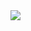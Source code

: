 <img src="https://github-readme-stats.vercel.app/api?username=tofpu&count_private=true&show_icons=true&theme=dark&icon_color=fff&border_color=9f9f9f">

